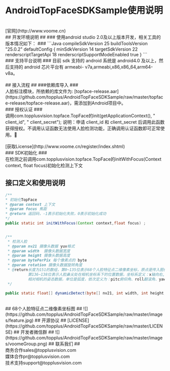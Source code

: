 # AndroidTopFaceSDKSample使用说明
<br>
[官网](http://www.voome.cn)
<br>
## 开发环境说明 ##
### 使用android studio 2.0及以上版本开发，相关工具的版本情况如下： ###
```Java
compileSdkVersion 25
buildToolsVersion "25.0.2"
defaultConfig {
    minSdkVersion 14
    targetSdkVersion 22
    renderscriptTargetApi 18
    renderscriptSupportModeEnabled true
}
```
<br>
### 支持平台说明 ###
目前 sdk 支持的 android 系统是 android4.0 及以上，然后支持的 android 芯片平台有 armeabi-
v7a,armeabi,x86,x86_64,arm64-v8a。
<br>
<br>
## 接入流程 ##
###依赖库导入 ###
<br>
人脸标注模块，所依赖的库文件为: [topface-release.aar](https://github.com/topplus/AndroidTopFaceSDKSample/raw/master/topface-release/topface-release.aar)，需添加到Android项目中。
<br>
### 授权认证 ###
<br>
调用com.topplusvision.topface.TopFace的init(getApplicationContext(), " client_id", " client_secret");
说明：申请 client_id 和 client_secret 后调用此函数获得授权。不调用认证函数无法使用人脸检测功能，正确调用认证函数即可正常使用。
<br>
<br>
[获取License](http://www.voome.cn/register/index.shtml)
<br>
### SDK初始化 ###
<br>
在检测之前调用com.topplusvision.topface.TopFace的initWithFocus(Context context, float focus)初始化检测上下文
<br>


## 接口定义和使用说明 ##
```Java
/**
* 初始化TopFace
* @param context 上下文
* @param focus 焦距
* @return 返回码，-1表示初始化失败，0表示初始化成功
*/
public static int initWithFocus(Context context,float focus) ;


/**
 * 检测人脸
 * @param nv21 摄像头数据 yuv格式
 * @param width  摄像头数据宽度
 * @param height 摄像头数据高度
 * @param bytePerPix 每个像素点的 byte
 * @param rotation 摄像头数据旋转角度
 * @return长度为151的数组，第0~135位表示68个人脸特征点二维像素坐标，原点是传入图像的左上角，特征点代表意义参考示意图；
          第136~138位表示人脸鼻尖处在相机坐标系下的位置数据，坐标系定义：x轴向右,y轴向下,z轴向前；第139~141位表示人脸
          相对相机的姿态数据，单位是弧度，依次定义为：pitc俯仰角、roll翻滚角、yaw偏航角；第142位表示置信度.
 */

public static float[] dynamicDetect(byte[] nv21, int width, int height, float bytePerPix, int rotation);

```
<br>
## 68个人脸特征点二维像素坐标图 ##
![](https://github.com/topplus/AndroidTopFaceSDKSample/raw/master/images/feature.jpg)
## 开源协议 ##
[LICENSE](https://github.com/topplus/AndroidTopFaceSDKSample/raw/master/LICENSE)
## 开发者微信群 ##
![](https://github.com/topplus/AndroidTopFaceSDKSample/raw/master/images/voomeGroup.png)
## 联系我们 ##
<br>
商务合作sales@topplusvision.com
<br>
媒体合作pr@topplusvision.com
<br>
技术支持support@topplusvision.com